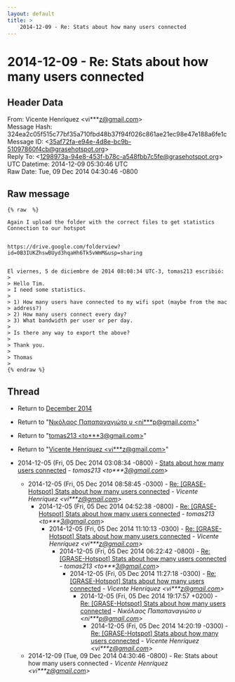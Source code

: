 ```yaml
---
layout: default
title: >
    2014-12-09 - Re: Stats about how many users connected
---
```


# 2014-12-09 - Re: Stats about how many users connected

## Header Data

From: Vicente Henríquez \<vi***z@gmail.com\><br>
Message Hash: 324ea2c05f515c77bf35a710fbd48b37f94f026c861ae21ec98e47e188a6fe1c<br>
Message ID: \<35af72fa-e94e-4d8e-bc9b-51097860f4cb@grasehotspot.org\><br>
Reply To: \<1298973a-94e8-453f-b78c-a548fbb7c5fe@grasehotspot.org\><br>
UTC Datetime: 2014-12-09 05:30:46 UTC<br>
Raw Date: Tue, 09 Dec 2014 04:30:46 -0800<br>

## Raw message

```
{% raw  %}

Again I upload the folder with the correct files to get statistics Connection to our hotspot


https://drive.google.com/folderview?id=0B3IUKZhswBUyd3hqaHh6Tk5vWmM&usp=sharing


El viernes, 5 de diciembre de 2014 08:08:34 UTC-3, tomas213 escribió:
>
> Hello Tim.
> I need some statistics. 
>
> 1) How many users have connected to my wifi spot (maybe from the mac 
> address?)
> 2) How many users connect every day?
> 3) What bandwidth per user or per day.
>
> Is there any way to export the above?
>
> Thank you.
>
> Thomas
>
{% endraw %}
```

## Thread

+ Return to [December 2014](/archive/2014/12)

+ Return to "[Νικόλαος Παπαπαναγιώτο υ <ni***p<span>@</span>gmail.com>](/authors/ni___p_at_gmail_com)"
+ Return to "[tomas213 <to***3<span>@</span>gmail.com>](/authors/to___3_at_gmail_com)"
+ Return to "[Vicente Henríquez <vi***z<span>@</span>gmail.com>](/authors/vi___z_at_gmail_com)"

+ 2014-12-05 (Fri, 05 Dec 2014 03:08:34 -0800) - [Stats about how many users connected](/archive/2014/12/7e56d9c8543e903ae675381719451b3e099bf4f80bfc26c75a921560680ae6c3) - _tomas213 \<to***3@gmail.com\>_
  + 2014-12-05 (Fri, 05 Dec 2014 08:58:45 -0300) - [Re: [GRASE-Hotspot] Stats about how many users connected](/archive/2014/12/dff073960abe4f7f8cd7c5c7e5e9a906312e6f07917c66aedb8264e4c4a0a111) - _Vicente Henríquez \<vi***z@gmail.com\>_
    + 2014-12-05 (Fri, 05 Dec 2014 04:52:38 -0800) - [Re: [GRASE-Hotspot] Stats about how many users connected](/archive/2014/12/96255d037d4628fba86b78cfd208a386650974febe9b28cdac89ed5d720f4a17) - _tomas213 \<to***3@gmail.com\>_
      + 2014-12-05 (Fri, 05 Dec 2014 11:10:13 -0300) - [Re: [GRASE-Hotspot] Stats about how many users connected](/archive/2014/12/9e3b8321ec009cb4fc1accf0e62ffc9722d55a0321073464a7e131bccd6caced) - _Vicente Henríquez \<vi***z@gmail.com\>_
        + 2014-12-05 (Fri, 05 Dec 2014 06:22:42 -0800) - [Re: [GRASE-Hotspot] Stats about how many users connected](/archive/2014/12/c1e39b7b939bf0004268e0c962a2c559340459811e2f1b27ac91e3ac146a4169) - _tomas213 \<to***3@gmail.com\>_
          + 2014-12-05 (Fri, 05 Dec 2014 11:27:18 -0300) - [Re: [GRASE-Hotspot] Stats about how many users connected](/archive/2014/12/76e5e3a3560b97b40c05689cf76c706975a97ab037ba0b4a298909d3aa76fd48) - _Vicente Henríquez \<vi***z@gmail.com\>_
            + 2014-12-05 (Fri, 05 Dec 2014 19:17:57 +0200) - [Re: [GRASE-Hotspot] Stats about how many users connected](/archive/2014/12/5cfd1a664598a713ce8cceb06410a1de51bd709cec77aa1c9b160a99c6030c2d) - _Νικόλαος Παπαπαναγιώτο υ \<ni***p@gmail.com\>_
              + 2014-12-05 (Fri, 05 Dec 2014 14:20:19 -0300) - [Re: [GRASE-Hotspot] Stats about how many users connected](/archive/2014/12/7a08f1bebaece0e9ee489f69708285cb6be63067810bfde5c07efe7d9cc459dd) - _Vicente Henríquez \<vi***z@gmail.com\>_
  + 2014-12-09 (Tue, 09 Dec 2014 04:30:46 -0800) - Re: Stats about how many users connected - _Vicente Henríquez \<vi***z@gmail.com\>_

